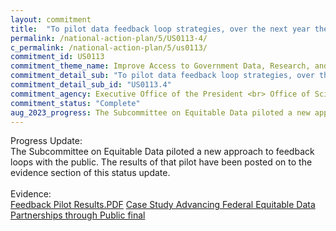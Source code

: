 ```yaml
---
layout: commitment
title:  "To pilot data feedback loop strategies, over the next year the Subcommittee on Equitable Data commits to sharing public recommendations to individual Federal agencies received through past Requests for Information, and then sharing back publicly whether agencies can implement the recommendations and any relevant barriers to doing so."
permalink: /national-action-plan/5/US0113-4/
c_permalink: /national-action-plan/5/us0113/
commitment_id: US0113
commitment_theme_name: Improve Access to Government Data, Research, and Information
commitment_detail_sub: "To pilot data feedback loop strategies, over the next year the Subcommittee on Equitable Data commits to sharing public recommendations to individual Federal agencies received through past Requests for Information, and then sharing back publicly whether agencies can implement the recommendations and any relevant barriers to doing so."
commitment_detail_sub_id: "US0113.4"
commitment_agency: Executive Office of the President <br> Office of Science and Technology Policy
commitment_status: "Complete"
aug_2023_progress: The Subcommittee on Equitable Data piloted a new approach to feedback loops with the public. The results of that pilot are expected to be released in Summer 2023 along with a narrative about the results.
---
```

Progress Update: <br>
The Subcommittee on Equitable Data piloted a new approach to feedback loops with the public. The results of that pilot have been posted on to the evidence section of this status update.
<br>
<br>
Evidence:<br>
[Feedback Pilot Results.PDF](/assets/files/Feedback_Pilot_Results.pdf)
[Case Study Advancing Federal Equitable Data Partnerships through Public final](/assets/files/Case-Study-Advancing-Federal-Equitable-Data-Partnerships-through-Public-final.docx)
